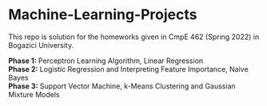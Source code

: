 # Machine-Learning-Projects
This repo is solution for the homeworks given in CmpE 462 (Spring 2022) in Bogazici University.  

**Phase 1:** Perceptron Learning Algorithm, Linear Regression  
**Phase 2:** Logistic Regression and Interpreting Feature Importance, Naive Bayes  
**Phase 3:** Support Vector Machine, k-Means Clustering and Gaussian Mixture Models  
